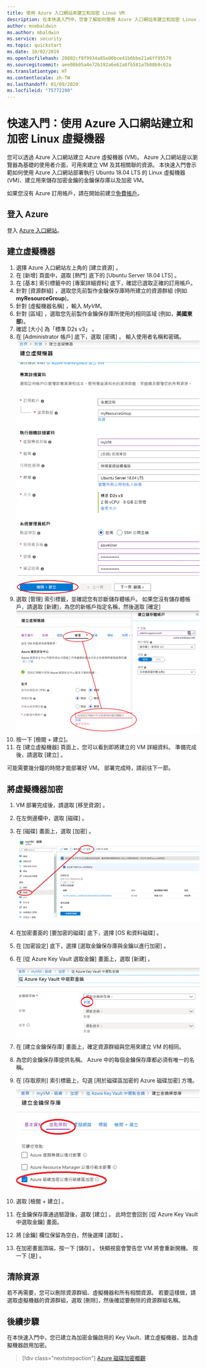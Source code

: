 ```yaml
---
title: 使用 Azure 入口網站來建立和加密 Linux VM
description: 在本快速入門中，您會了解如何使用 Azure 入口網站來建立和加密 Linux 虛擬機器
author: msmbaldwin
ms.author: mbaldwin
ms.service: security
ms.topic: quickstart
ms.date: 10/02/2019
ms.openlocfilehash: 20802cf9f9934a85e00bce41b6bbe21a6ff95579
ms.sourcegitcommit: aee08b05a4e72b192a6e62a8fb581a7b08b9c02a
ms.translationtype: HT
ms.contentlocale: zh-TW
ms.lasthandoff: 01/09/2020
ms.locfileid: "75772290"
---
```

# <a name="quickstart-create-and-encrypt-a-virtual-machine-with-the-azure-portal"></a>快速入門：使用 Azure 入口網站建立和加密 Linux 虛擬機器

您可以透過 Azure 入口網站建立 Azure 虛擬機器 (VM)。 Azure 入口網站是以瀏覽器為基礎的使用者介面，可用來建立 VM 及其相關聯的資源。 本快速入門會示範如何使用 Azure 入口網站部署執行 Ubuntu 18.04 LTS 的 Linux 虛擬機器 (VM)、建立用來儲存加密金鑰的金鑰保存庫以及加密 VM。

如果您沒有 Azure 訂用帳戶，請在開始前建立[免費帳戶](https://azure.microsoft.com/free/?WT.mc_id=A261C142F)。

## <a name="sign-in-to-azure"></a>登入 Azure

登入 [Azure 入口網站](https://portal.azure.com)。

## <a name="create-a-virtual-machine"></a>建立虛擬機器

1. 選擇 Azure 入口網站左上角的 [建立資源]  。
1. 在 [新增] 頁面中，選取 [熱門] 底下的 [Ubuntu Server 18.04 LTS]  。
1. 在 [基本]  索引標籤中的 [專案詳細資料]  底下，確認已選取正確的訂用帳戶。
1. 針對 [資源群組]  ，選取您先前製作金鑰保存庫時所建立的資源群組 (例如 **myResourceGroup**)。
1. 針對 [虛擬機器名稱]  ，輸入 *MyVM*。
1. 針對 [區域]  ，選取您先前製作金鑰保存庫所使用的相同區域 (例如，**美國東部**)。
1. 確認 [大小]  為「標準 D2s v3」  。
1. 在 [Administrator 帳戶]  底下，選取 [密碼]  。 輸入使用者名稱和密碼。
    ![ResourceGroup 建立畫面](./media/disk-encryption/portal-qs-vm-creation.png)
1. 選取 [管理] 索引標籤，並確認您有診斷儲存體帳戶。 如果您沒有儲存體帳戶，請選取 [新建]，為您的新帳戶指定名稱，然後選取 [確定] ![ResourceGroup 建立畫面](./media/disk-encryption/portal-qs-vm-creation-storage.png)
1. 按一下 [檢閱 + 建立]。
1. 在 [建立虛擬機器]  頁面上，您可以看到即將建立的 VM 詳細資料。 準備完成後，請選取 [建立]  。

可能需要幾分鐘的時間才能部署好 VM。 部署完成時，請前往下一節。

## <a name="encrypt-the-virtual-machine"></a>將虛擬機器加密

1. VM 部署完成後，請選取 [移至資源]  。
1. 在左側邊欄中，選取 [磁碟]  。
1. 在 [磁碟] 畫面上，選取 [加密]  。 

    ![磁碟和加密選取項目](../media/disk-encryption/portal-qs-disks-to-encryption.png)

1. 在加密畫面的 [要加密的磁碟]  底下，選擇 [OS 和資料磁碟]  。
1. 在 [加密設定]  底下，選擇 [選取金鑰保存庫與金鑰以進行加密]  。
1. 在 [從 Azure Key Vault 選取金鑰]  畫面上，選取 [新建]  。

    ![磁碟和加密選取項目](../media/disk-encryption/portal-qs-keyvault-create.png)

1. 在 [建立金鑰保存庫]  畫面上，確定資源群組與您用來建立 VM 的相同。
1. 為您的金鑰保存庫提供名稱。  Azure 中的每個金鑰保存庫都必須有唯一的名稱。
1. 在 [存取原則]  索引標籤上，勾選 [用於磁碟區加密的 Azure 磁碟加密]  方塊。

    ![磁碟和加密選取項目](../media/disk-encryption/portal-qs-keyvault-enable.png)

1. 選取 [檢閱 + 建立]  。  
1. 在金鑰保存庫通過驗證後，選取 [建立]  。 此時您會回到 [從 Azure Key Vault 中選取金鑰]  畫面。
1. 將 [金鑰]  欄位保留為空白，然後選擇 [選取]  。
1. 在加密畫面頂端，按一下 [儲存]  。 快顯視窗會警告您 VM 將會重新開機。 按一下 [是]  。

## <a name="clean-up-resources"></a>清除資源

若不再需要，您可以刪除資源群組、虛擬機器和所有相關資源。 若要這樣做，請選取虛擬機器的資源群組，選取 [刪除]，然後確認要刪除的資源群組名稱。

## <a name="next-steps"></a>後續步驟

在本快速入門中，您已建立為加密金鑰啟用的 Key Vault、建立虛擬機器，並為虛擬機器啟用加密。  

> [!div class="nextstepaction"]
> [Azure 磁碟加密概觀](disk-encryption-overview.md)
